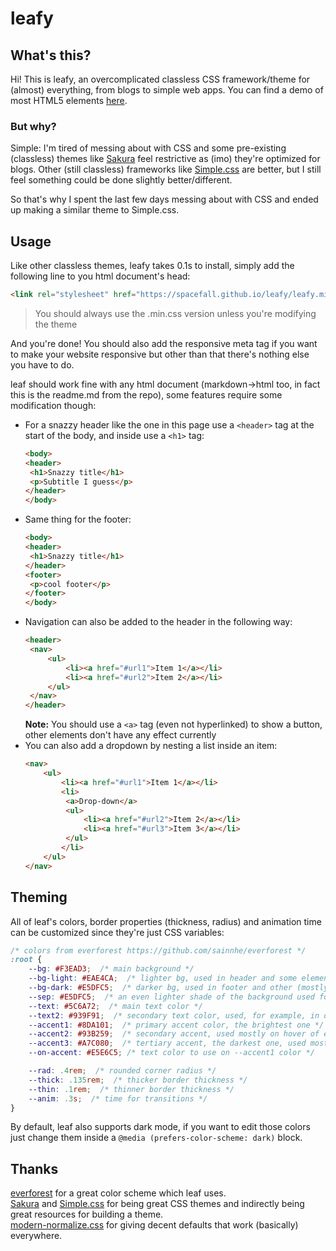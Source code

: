 # leafy
## What's this?
Hi! This is leafy, an overcomplicated classless CSS framework/theme for (almost) everything, from blogs to simple web apps.
You can find a demo of most HTML5 elements [here](https://spacefall.github.io/leafy/demo.html).
### But why?
Simple: I'm tired of messing about with CSS and some pre-existing (classless) themes like [Sakura](https://github.com/oxalorg/sakura) feel restrictive as (imo) they're optimized for blogs. Other (still classless) frameworks like [Simple.css](https://simplecss.org) are better, but I still feel something could be done slightly better/different.

So that's why I spent the last few days messing about with CSS and ended up making a similar theme to Simple.css.

## Usage
Like other classless themes, leafy takes 0.1s to install, simply add the following line to you html document's head:
```html
<link rel="stylesheet" href="https://spacefall.github.io/leafy/leafy.min.css">
```
> You should always use the .min.css version unless you're modifying the theme

And you're done! You should also add the responsive meta tag if you want to make your website responsive but other than that there's nothing else you have to do.

leaf should work fine with any html document (markdown->html too, in fact this is the readme.md from the repo), some features require some modification though:
- For a snazzy header like the one in this page use a `<header>` tag at the start of the body, and inside use a `<h1>` tag:
  ```html
  <body>  
  <header>  
   <h1>Snazzy title</h1>  
   <p>Subtitle I guess</p>  
  </header>  
  </body>
  ``` 
- Same thing for the footer:
  ```html
  <body>  
  <header>  
   <h1>Snazzy title</h1>
  </header>  
  <footer>  
   <p>cool footer</p>  
  </footer>  
  </body>
  ``` 
- Navigation can also be added to the header in the following way:
  ```html
  <header>  
   <nav> 
       <ul>
           <li><a href="#url1">Item 1</a></li>
           <li><a href="#url2">Item 2</a></li>
       </ul>
   </nav>
  </header>
  ``` 
  **Note:** You should use a `<a>` tag (even not hyperlinked) to show a button, other elements don't have any effect currently
- You can also add a dropdown by nesting a list inside an item:
  ```html
  <nav>
      <ul>
          <li><a href="#url1">Item 1</a></li>
          <li>  
           <a>Drop-down</a>  
           <ul>
               <li><a href="#url2">Item 2</a></li>
               <li><a href="#url3">Item 3</a></li>
           </ul>
          </li>
      </ul>
  </nav>
  ``` 

## Theming
All of leaf's colors, border properties (thickness, radius) and animation time can be customized since they're just CSS variables:
```css
/* colors from everforest https://github.com/sainnhe/everforest */
:root {
    --bg: #F3EAD3;  /* main background */
    --bg-light: #EAE4CA;  /* lighter bg, used in header and some elements (mainly text) */
    --bg-dark: #E5DFC5;  /* darker bg, used in footer and other (mostly input) elements */
    --sep: #E5DFC5;  /* an even lighter shade of the background used for borders */
    --text: #5C6A72;  /* main text color */
    --text2: #939F91;  /* secondary text color, used, for example, in disabled elements */
    --accent1: #8DA101;  /* primary accent color, the brightest one */
    --accent2: #93B259;  /* secondary accent, used mostly on hover of elements */
    --accent3: #A7C080;  /* tertiary accent, the darkest one, used mostly when elements are clicked */
    --on-accent: #E5E6C5; /* text color to use on --accent1 color */

    --rad: .4rem;  /* rounded corner radius */
    --thick: .135rem;  /* thicker border thickness */
    --thin: .1rem;  /* thinner border thickness */
    --anim: .3s;  /* time for transitions */
}  
```
By default, leaf also supports dark mode, if you want to edit those colors just change them inside a `@media (prefers-color-scheme: dark)` block.


## Thanks
[everforest](https://github.com/sainnhe/everforest) for a great color scheme which leaf uses.  
[Sakura](https://github.com/oxalorg/sakura) and [Simple.css](https://simplecss.org) for being great CSS themes and indirectly being great resources for building a theme.  
[modern-normalize.css](https://github.com/sindresorhus/modern-normalize) for giving decent defaults that work (basically) everywhere.

